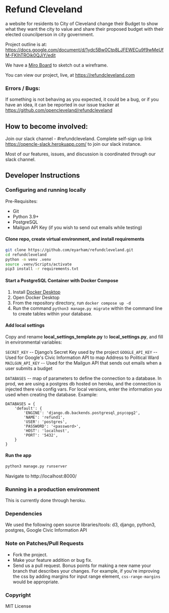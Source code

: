 # Refund Cleveland

a website for residents to City of Cleveland change their Budget to show what they want the city to value and 
share their proposed budget with their elected councilperson in city government.

Project outline is at:
https://docs.google.com/document/d/1ydc5Bw0Ctp8LJFEWECu9f9wMeUfM-FKlhTROik0QJiY/edit

We have a [Miro Board](https://miro.com/app/board/o9J_kj4DePU=/) to sketch out a wireframe.

You can view our project, live, at https://refundcleveland.com

### Errors / Bugs:

If something is not behaving as you expected, it could be a bug, or if you have an idea, it can be reported in our issue tracker at https://github.com/opencleveland/refundcleveland

## How to become involved:

Join our slack channel - #refundcleveland. Complete self-sign up link https://opencle-slack.herokuapp.com/ to join our slack instance.

Most of our features, issues, and discussion is coordinated through our slack channel.

## Developer Instructions

### Configuring and running locally

Pre-Requisites:
- Git
- Python 3.9+
- PostgreSQL
- Mailgun API Key (if you wish to send out emails while testing)

#### Clone repo, create virtual environment, and install requirements

```sh
git clone https://github.com/eyarham/refundcleveland.git
cd refundcleveland
python -m venv .venv
source .venv/Scripts/activate
pip3 install -r requirements.txt
```

#### Start a PostgreSQL Container with Docker Compose

1. Install [Docker Desktop](https://www.docker.com/products/docker-desktop/)
1. Open Docker Desktop
1. From the repository directory, run `docker compose up -d`
1. Run the command `python3 manage.py migrate` within the command line to create tables within your database.

#### Add local settings

Copy and rename **local_settings_template.py** to **local_settings.py**, and fill in environmental variables:

`SECRET_KEY` -- Django’s Secret Key used by the project
`GOOGLE_API_KEY` -- Used for Google's Civic Information API to map Address to Political Ward
`MAILGUN_API_KEY` -- Used for the Mailgun API that sends out emails when a user submits a budget

`DATABASES` -- map of parameters to define the connection to a database.  In prod, we are using a postgres db hosted on heroku, and the connection is injected there via config vars.  For local versions, enter the information you used when creating the database.  Example:
```
DATABASES = {
    'default': {
        'ENGINE': 'django.db.backends.postgresql_psycopg2',
        'NAME': 'refund1',
        'USER': 'postgres',
        'PASSWORD': '<password>',
        'HOST': 'localhost',
        'PORT': '5432',
    }
}
```

#### Run the app

```sh
python3 manage.py runserver
```

Navigate to http://localhost:8000/

### Running in a production environment
This is currently done through heroku.

### Dependencies
We used the following open source libraries/tools:
d3, django, python3, postgres, Google Civic Information API

### Note on Patches/Pull Requests 

* Fork the project.
* Make your feature addition or bug fix.
* Send us a pull request. Bonus points for making a new name your branch that describes your changes. For example, if you're improving the css by adding margins for input range element, `css-range-margins` would be appropriate. 

### Copyright

MIT License
